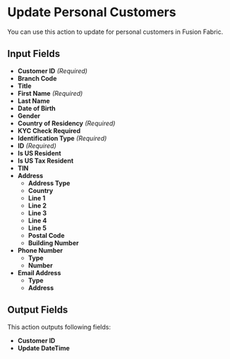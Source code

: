 # Update Personal Customers

You can use this action to update for personal customers in Fusion Fabric.

## Input Fields

- **Customer ID** *(Required)*
- **Branch Code**
- **Title**
- **First Name** *(Required)*
- **Last Name**
- **Date of Birth**
- **Gender**
- **Country of Residency** *(Required)*
- **KYC Check Required**
- **Identification Type** *(Required)*
- **ID** *(Required)*
- **Is US Resident**
- **Is US Tax Resident**
- **TIN**
- **Address**
  - **Address Type**
  - **Country**
  - **Line 1**
  - **Line 2**
  - **Line 3**
  - **Line 4**
  - **Line 5**
  - **Postal Code**
  - **Building Number**
- **Phone Number**
  - **Type**
  - **Number**
- **Email Address**
  - **Type**
  - **Address**

## Output Fields

This action outputs following fields:

- **Customer ID**
- **Update DateTime**
